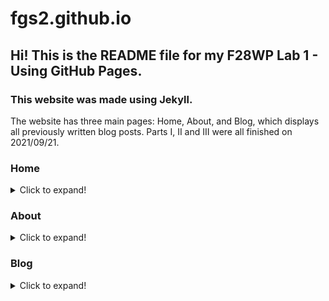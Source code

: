 # fgs2.github.io

## Hi! This is the README file for my F28WP Lab 1 - Using GitHub Pages.

### This website was made using Jekyll.

The website has three main pages: Home, About, and Blog, which displays all previously written blog posts.  Parts I, II and III were all finished on 2021/09/21.

### Home

<details><summary>Click to expand!</summary>
  This webpage is nothing special, just a welcome page with my name.</details>

### About

<details><summary>Click to expand!</summary>
  This webpage is the About Me page, which contains details about myself and my motivation in making this project.  This will be updated in the near future.</details>

### Blog

<details><summary>Click to expand!</summary>
  This webpage contains all previously written blog posts up to 2021/09/21.  Four posts are up as of 2021/09/21.</details>
